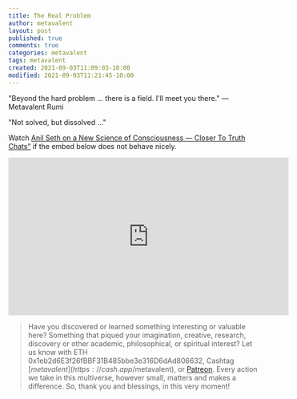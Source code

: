```yaml
---
title: The Real Problem
author: metavalent
layout: post
published: true
comments: true
categories: metavalent
tags: metavalent
created: 2021-09-03T11:09:03-10:00
modified: 2021-09-03T11:21:45-10:00
---
```


"Beyond the hard problem ... there is a field. I'll meet you there." — Metavalent Rumi

"Not solved, but dissolved ..."

Watch [Anil Seth on a New Science of Consciousness — Closer To Truth Chats"](https://youtu.be/BDFB6hf87yk) if the embed below does not behave nicely. 

<div class="embed-container"><iframe width="560" height="315" src="https://www.youtube.com/embed/BDFB6hf87yk" title="YouTube video player" frameborder="0" allow="accelerometer; autoplay; clipboard-write; encrypted-media; gyroscope; picture-in-picture" allowfullscreen></iframe></div>

> Have you discovered or learned something interesting or valuable here? Something that piqued your imagination, creative, research, discovery or other academic, philosophical, or spiritual interest? Let us know with ETH 0x1eb2d6E3f26fBBF31B485bbe3e316D6dAd806632, Cashtag [$metavalent](https://cash.app/$metavalent), or [Patreon](https://patreon.com/metavalent). Every action we take in this multiverse, however small, matters and makes a difference. So, thank you and blessings, in this very moment!
